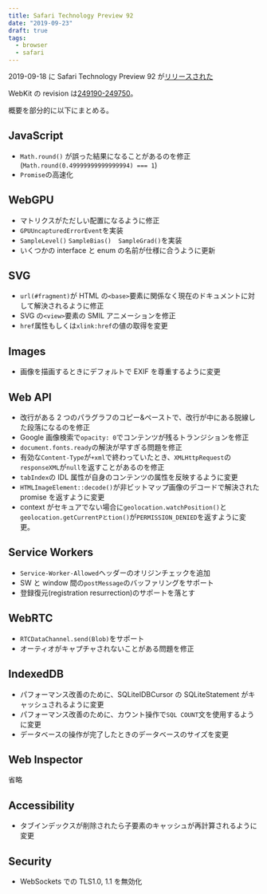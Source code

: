 ```yaml
---
title: Safari Technology Preview 92
date: "2019-09-23"
draft: true
tags:
  - browser
  - safari
---
```


2019-09-18 に Safari Technology Preview 92 が[リリースされた](https://webkit.org/blog/9568/release-notes-for-safari-technology-preview-92/)

WebKit の revision は[249190-249750](https://trac.webkit.org/changeset/249597/webkit/)。

概要を部分的に以下にまとめる。

## JavaScript

- `Math.round()` が誤った結果になることがあるのを修正 (`Math.round(0.49999999999999994) === 1`)
- `Promise`の高速化

## WebGPU

- マトリクスがただしい配置になるように修正
- `GPUUncapturedErrorEvent`を実装
- `SampleLevel()` `SampleBias()`　`SampleGrad()`を実装
- いくつかの interface と enum の名前が仕様に合うように更新

## SVG

- `url(#fragment)`が HTML の`<base>`要素に関係なく現在のドキュメントに対して解決されるように修正
- SVG の`<view>`要素の SMIL アニメーションを修正
- `href`属性もしくは`xlink:href`の値の取得を変更

## Images

- 画像を描画するときにデフォルトで EXIF を尊重するように変更

## Web API

- 改行がある 2 つのパラグラフのコピー&ペーストで、改行が中にある脱線した段落になるのを修正
- Google 画像検索で`opacity: 0`でコンテンツが残るトランジションを修正
- `document.fonts.ready`の解決が早すぎる問題を修正
- 有効な`Content-Type`が`+xml`で終わっていたとき、`XMLHttpRequest`の`responseXML`が`null`を返すことがあるのを修正
- `tabIndex`の IDL 属性が自身のコンテンツの属性を反映するように変更
- `HTMLImageElement::decode()`が非ビットマップ画像のデコードで解決された promise を返すように変更
- context がセキュアでない場合に`geolocation.watchPosition()`と`geolocation.getCurrentPとtion()`が`PERMISSION_DENIED`を返すように変更。

## Service Workers

- `Service-Worker-Allowed`ヘッダーのオリジンチェックを追加
- SW と window 間の`postMessage`のバッファリングをサポート
- 登録復元(registration resurrection)のサポートを落とす

## WebRTC

- `RTCDataChannel.send(Blob)`をサポート
- オーティオがキャプチャされないことがある問題を修正

## IndexedDB

- パフォーマンス改善のために、SQLiteIDBCursor の SQLiteStatement がキャッシュされるように変更
- パフォーマンス改善のために、カウント操作で`SQL COUNT`文を使用するように変更
- データベースの操作が完了したときのデータベースのサイズを変更

## Web Inspector

省略

## Accessibility

- タブインデックスが削除されたら子要素のキャッシュが再計算されるように変更

## Security

- WebSockets での TLS1.0, 1.1 を無効化

